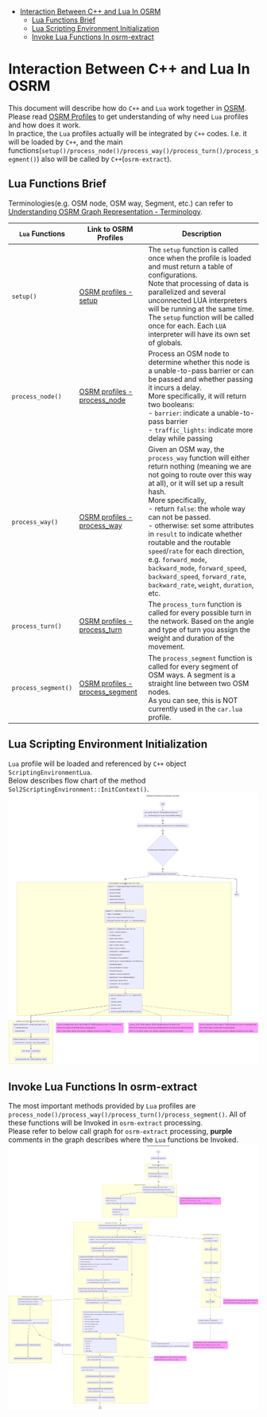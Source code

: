 - [Interaction Between C++ and Lua In OSRM](#interaction-between-c-and-lua-in-osrm)
  - [Lua Functions Brief](#lua-functions-brief)
  - [Lua Scripting Environment Initialization](#lua-scripting-environment-initialization)
  - [Invoke Lua Functions In osrm-extract](#invoke-lua-functions-in-osrm-extract)

# Interaction Between C++ and Lua In OSRM
This document will describe how do `C++` and `Lua` work together in [OSRM](https://github.com/Project-OSRM/osrm-backend).     
Please read [OSRM Profiles](https://github.com/Project-OSRM/osrm-backend/blob/master/docs/profiles.md) to get understanding of why need `Lua` profiles and how does it work.     
In practice, the `Lua` profiles actually will be integrated by `C++` codes. I.e. it will be loaded by `C++`, and the main functions(`setup()/process_node()/process_way()/process_turn()/process_segment()`) also will be called by `C++`(`osrm-extract`).     

## Lua Functions Brief
Terminologies(e.g. OSM node, OSM way, Segment, etc.) can refer to [Understanding OSRM Graph Representation - Terminology](https://github.com/Telenav/open-source-spec/blob/master/osrm/doc/understanding_osrm_graph_representation.md#terminology).    

| `Lua` Functions    | Link to OSRM Profiles | Description |
|--------------------|-----------------------|-------------|
|`setup()`           |[OSRM profiles - setup](https://github.com/Project-OSRM/osrm-backend/blob/master/docs/profiles.md#setup)|The `setup` function is called once when the profile is loaded and must return a table of configurations. <br>Note that processing of data is parallelized and several unconnected LUA interpreters will be running at the same time. The `setup` function will be called once for each. Each `LUA` interpreter will have its own set of globals.|
|`process_node()`    |[OSRM profiles - process_node](https://github.com/Project-OSRM/osrm-backend/blob/master/docs/profiles.md#process_nodeprofile-node-result-relations)|Process an OSM node to determine whether this node is a unable-to-pass barrier or can be passed and whether passing it incurs a delay. <br> More specifically, it will return two booleans:<br>- `barrier`: indicate a unable-to-pass barrier <br>- `traffic_lights`: indicate more delay while passing|
|`process_way()`     |[OSRM profiles - process_way](https://github.com/Project-OSRM/osrm-backend/blob/master/docs/profiles.md#process_wayprofile-way-result-relations)|Given an OSM way, the `process_way` function will either return nothing (meaning we are not going to route over this way at all), or it will set up a result hash. <br> More specifically, <br>- return `false`: the whole way can not be passed. <br>- otherwise: set some attributes in `result` to indicate whether routable and the routable `speed`/`rate` for each direction, e.g. `forward_mode`, `backward_mode`, `forward_speed`, `backward_speed`, `forward_rate`, `backward_rate`, `weight`, `duration`, etc. |
|`process_turn()`    |[OSRM profiles - process_turn](https://github.com/Project-OSRM/osrm-backend/blob/master/docs/profiles.md#process_turnprofile-turn)|The `process_turn` function is called for every possible turn in the network. Based on the angle and type of turn you assign the weight and duration of the movement.|
|`process_segment()` |[OSRM profiles - process_segment](https://github.com/Project-OSRM/osrm-backend/blob/master/docs/profiles.md#process_segmentprofile-segment)|The `process_segment` function is called for every segment of OSM ways. A segment is a straight line between two OSM nodes. <br>As you can see, this is NOT currently used in the `car.lua` profile.|


## Lua Scripting Environment Initialization
`Lua` profile will be loaded and referenced by `C++` object `ScriptingEnvironmentLua`.     
Below describes flow chart of the method `Sol2ScriptingEnvironment::InitContext()`.     
![ScriptingEnvironmentLua Initialization Call Graph](../graph/scripting_environment_lua_initialization_call_graph.mmd.png)

## Invoke Lua Functions In osrm-extract
The most important methods provided by `Lua` profiles are `process_node()/process_way()/process_turn()/process_segment()`. All of these functions will be Invoked in `osrm-extract` processing.     
Please refer to below call graph for `osrm-extract` processing, **purple** comments in the graph describes where the `Lua` functions be Invoked.      
![osrm-extract Startup and Process Call Graph](../graph/osrm-extract_startup_and_process_callgraph.mmd.png)

